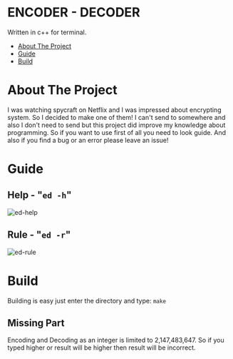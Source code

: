 # ENCODER - DECODER
Written in c++ for terminal. 

* [About The Project](#about-the-project)
* [Guide](#guide)
* [Build](#build)

# About The Project
I was watching spycraft on Netflix and I was impressed about encrypting system. So I decided to make one of them! I can't send to somewhere and also I don't need to send but this project did improve my knowledge about programming. So if you want to use first of all you need to look guide. And also if you find a bug or an error please leave an issue!

# Guide
## Help - "` ed -h `"
![ed-help](https://user-images.githubusercontent.com/77579421/146769281-1eeb36e3-78c9-45cf-8ae2-9aa4afca353b.png)

## Rule - "` ed -r `"
![ed-rule](https://user-images.githubusercontent.com/77579421/146769300-8ba0e839-784f-47e7-8c0f-e6daaf9a8ca3.png)

# Build
Building is easy just enter the directory and type: ` make `

## Missing Part
Encoding and Decoding as an integer is limited to 2,147,483,647. So if you typed higher or result will be higher then result will be incorrect.
